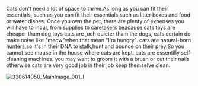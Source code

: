 Cats don't need a lot of space to thrive.As long as you can fit their essentials, such as you can fit their essentials,such as litter boxes and food or water dishes.
Once you own the pet, there are plenty of expenses you will have to incur, from supplies to caretakers beacause cats toys are cheaper tham dog toys
cats are ,uch quieter tham the dogs, cats certain do make noise like "meow"when that mean "I'm hungry".
cats are natural-born hunters,so it's in their DNA to stalk,hunt and pounce on their prey.So you cannot see mouse in the house where cats are kept.
cats are essentilly self-cleaning machines. you may want to groom it with a brush or cut their nails otherwise cats are very good job in their job keep themselve clean.


![330614050_MainImage_001_l](https://user-images.githubusercontent.com/90709050/137004644-2a455b14-0b25-412d-a5b9-b8967f61ac59.jpg)
